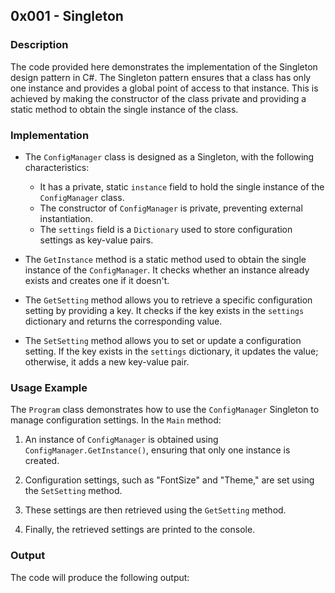 ## 0x001 - Singleton

### Description

The code provided here demonstrates the implementation of the Singleton design pattern in C#. The Singleton pattern ensures that a class has only one instance and provides a global point of access to that instance. This is achieved by making the constructor of the class private and providing a static method to obtain the single instance of the class.

### Implementation

- The `ConfigManager` class is designed as a Singleton, with the following characteristics:
  - It has a private, static `instance` field to hold the single instance of the `ConfigManager` class.
  - The constructor of `ConfigManager` is private, preventing external instantiation.
  - The `settings` field is a `Dictionary` used to store configuration settings as key-value pairs.

- The `GetInstance` method is a static method used to obtain the single instance of the `ConfigManager`. It checks whether an instance already exists and creates one if it doesn't.

- The `GetSetting` method allows you to retrieve a specific configuration setting by providing a key. It checks if the key exists in the `settings` dictionary and returns the corresponding value.

- The `SetSetting` method allows you to set or update a configuration setting. If the key exists in the `settings` dictionary, it updates the value; otherwise, it adds a new key-value pair.

### Usage Example

The `Program` class demonstrates how to use the `ConfigManager` Singleton to manage configuration settings. In the `Main` method:

1. An instance of `ConfigManager` is obtained using `ConfigManager.GetInstance()`, ensuring that only one instance is created.

2. Configuration settings, such as "FontSize" and "Theme," are set using the `SetSetting` method.

3. These settings are then retrieved using the `GetSetting` method.

4. Finally, the retrieved settings are printed to the console.

### Output

The code will produce the following output:

